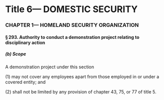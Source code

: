 
# Title 6— DOMESTIC SECURITY
### CHAPTER 1— HOMELAND SECURITY ORGANIZATION
#### § 293. Authority to conduct a demonstration project relating to disciplinary action
##### (b) Scope

A demonstration project under this section

(1) may not cover any employees apart from those employed in or under a covered entity; and

(2) shall not be limited by any provision of chapter 43, 75, or 77 of title 5.
